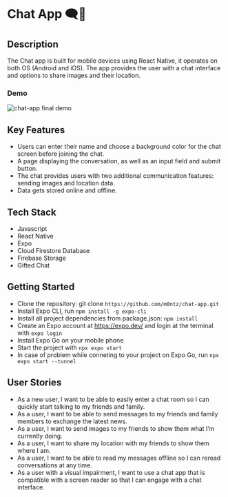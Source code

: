 # Chat App 🗨️📱

## Description

The Chat app is built for mobile devices using React Native, it operates on both OS (Android and iOS). The app provides the user with a chat interface and options to share images and their location.

### Demo
![chat-app final demo](https://user-images.githubusercontent.com/109100764/211570159-646d712f-f60c-4f20-a04f-6fbe759e1cb3.gif)


## Key Features

- Users can enter their name and choose a background color for the chat screen
  before joining the chat.
- A page displaying the conversation, as well as an input field and submit button.
- The chat provides users with two additional communication features: sending images
  and location data.
- Data gets stored online and offline.

## Tech Stack

- Javascript
- React Native
- Expo
- Cloud Firestore Database
- Firebase Storage
- Gifted Chat

## Getting Started

- Clone the repository: git clone `https://github.com/m0ntz/chat-app.git`
- Install Expo CLI, run `npm install -g expo-cli`
- Install all project dependencies from package.json: `npm install`
- Create an Expo account at https://expo.dev/ and login at the terminal with `expo login`
- Install Expo Go on your mobile phone
- Start the project with `npx expo start`
- In case of problem while conneting to your project on Expo Go, run `npx expo start --tunnel`

## User Stories

- As a new user, I want to be able to easily enter a chat room so I can quickly start talking to my
  friends and family.
- As a user, I want to be able to send messages to my friends and family members to exchange
  the latest news.
- As a user, I want to send images to my friends to show them what I’m currently doing.
- As a user, I want to share my location with my friends to show them where I am.
- As a user, I want to be able to read my messages offline so I can reread conversations at any
  time.
- As a user with a visual impairment, I want to use a chat app that is compatible with a screen
  reader so that I can engage with a chat interface.

